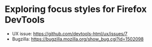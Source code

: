 # Exploring focus styles for Firefox DevTools

- UX issue: https://github.com/devtools-html/ux/issues/7
- Bugzilla: https://bugzilla.mozilla.org/show_bug.cgi?id=1502098
